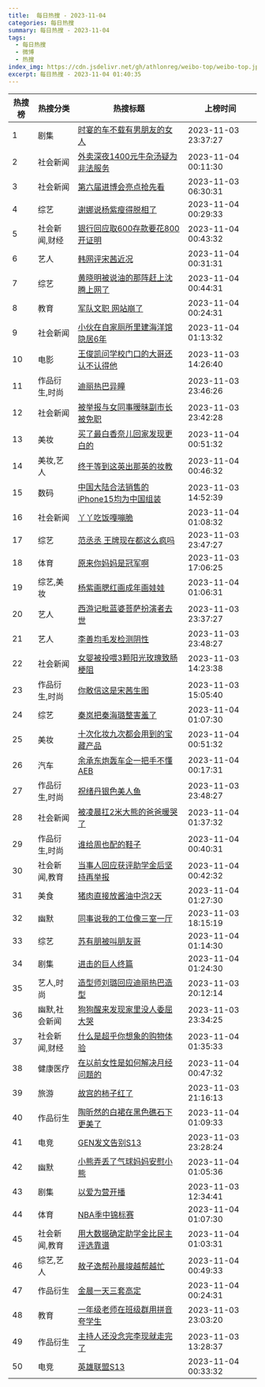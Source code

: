 ```yaml
---
title:  每日热搜 - 2023-11-04
categories: 每日热搜
summary: 每日热搜 - 2023-11-04
tags:
  - 每日热搜
  - 微博
  - 热搜
index_img: https://cdn.jsdelivr.net/gh/athlonreg/weibo-top/weibo-top.jpeg
excerpt: 每日热搜 - 2023-11-04 01:40:35
---
```


| 热搜榜 | 热搜分类 | 热搜标题 | 上榜时间 |
| --- | --- | --- | --- |
| 1 | 剧集 | [时宴的车不载有男朋友的女人](https://s.weibo.com/weibo%3Fq%3D%2523%E6%97%B6%E5%AE%B4%E7%9A%84%E8%BD%A6%E4%B8%8D%E8%BD%BD%E6%9C%89%E7%94%B7%E6%9C%8B%E5%8F%8B%E7%9A%84%E5%A5%B3%E4%BA%BA%2523) | 2023-11-03 23:37:27 | 
| 2 | 社会新闻 | [外卖深夜1400元牛杂汤疑为非法服务](https://s.weibo.com/weibo%3Fq%3D%2523%E5%A4%96%E5%8D%96%E6%B7%B1%E5%A4%9C1400%E5%85%83%E7%89%9B%E6%9D%82%E6%B1%A4%E7%96%91%E4%B8%BA%E9%9D%9E%E6%B3%95%E6%9C%8D%E5%8A%A1%2523) | 2023-11-04 00:11:30 | 
| 3 | 社会新闻 | [第六届进博会亮点抢先看](https://s.weibo.com/weibo%3Fq%3D%2523%E7%AC%AC%E5%85%AD%E5%B1%8A%E8%BF%9B%E5%8D%9A%E4%BC%9A%E4%BA%AE%E7%82%B9%E6%8A%A2%E5%85%88%E7%9C%8B%2523) | 2023-11-03 06:30:31 | 
| 4 | 综艺 | [谢娜说杨紫瘦得脱相了](https://s.weibo.com/weibo%3Fq%3D%2523%E8%B0%A2%E5%A8%9C%E8%AF%B4%E6%9D%A8%E7%B4%AB%E7%98%A6%E5%BE%97%E8%84%B1%E7%9B%B8%E4%BA%86%2523) | 2023-11-04 00:29:33 | 
| 5 | 社会新闻,财经 | [银行回应取600存款要花800开证明](https://s.weibo.com/weibo%3Fq%3D%2523%E9%93%B6%E8%A1%8C%E5%9B%9E%E5%BA%94%E5%8F%96600%E5%AD%98%E6%AC%BE%E8%A6%81%E8%8A%B1800%E5%BC%80%E8%AF%81%E6%98%8E%2523) | 2023-11-04 00:43:32 | 
| 6 | 艺人 | [韩网评宋茜近况](https://s.weibo.com/weibo%3Fq%3D%2523%E9%9F%A9%E7%BD%91%E8%AF%84%E5%AE%8B%E8%8C%9C%E8%BF%91%E5%86%B5%2523) | 2023-11-04 00:31:31 | 
| 7 | 综艺 | [黄晓明被说油的那阵赶上沈腾上网了](https://s.weibo.com/weibo%3Fq%3D%2523%E9%BB%84%E6%99%93%E6%98%8E%E8%A2%AB%E8%AF%B4%E6%B2%B9%E7%9A%84%E9%82%A3%E9%98%B5%E8%B5%B6%E4%B8%8A%E6%B2%88%E8%85%BE%E4%B8%8A%E7%BD%91%E4%BA%86%2523) | 2023-11-04 00:44:31 | 
| 8 | 教育 | [军队文职 网站崩了](https://s.weibo.com/weibo%3Fq%3D%2523%E5%86%9B%E9%98%9F%E6%96%87%E8%81%8C%20%E7%BD%91%E7%AB%99%E5%B4%A9%E4%BA%86%2523) | 2023-11-04 00:24:31 | 
| 9 | 社会新闻 | [小伙在自家厕所里建海洋馆隐居6年](https://s.weibo.com/weibo%3Fq%3D%2523%E5%B0%8F%E4%BC%99%E5%9C%A8%E8%87%AA%E5%AE%B6%E5%8E%95%E6%89%80%E9%87%8C%E5%BB%BA%E6%B5%B7%E6%B4%8B%E9%A6%86%E9%9A%90%E5%B1%856%E5%B9%B4%2523) | 2023-11-04 01:13:32 | 
| 10 | 电影 | [王俊凯问学校门口的大哥还认不认得他](https://s.weibo.com/weibo%3Fq%3D%2523%E7%8E%8B%E4%BF%8A%E5%87%AF%E9%97%AE%E5%AD%A6%E6%A0%A1%E9%97%A8%E5%8F%A3%E7%9A%84%E5%A4%A7%E5%93%A5%E8%BF%98%E8%AE%A4%E4%B8%8D%E8%AE%A4%E5%BE%97%E4%BB%96%2523) | 2023-11-03 14:26:40 | 
| 11 | 作品衍生,时尚 | [迪丽热巴异瞳](https://s.weibo.com/weibo%3Fq%3D%2523%E8%BF%AA%E4%B8%BD%E7%83%AD%E5%B7%B4%E5%BC%82%E7%9E%B3%2523) | 2023-11-03 23:46:26 | 
| 12 | 社会新闻 | [被举报与女同事暧昧副市长被免职](https://s.weibo.com/weibo%3Fq%3D%2523%E8%A2%AB%E4%B8%BE%E6%8A%A5%E4%B8%8E%E5%A5%B3%E5%90%8C%E4%BA%8B%E6%9A%A7%E6%98%A7%E5%89%AF%E5%B8%82%E9%95%BF%E8%A2%AB%E5%85%8D%E8%81%8C%2523) | 2023-11-03 23:42:28 | 
| 13 | 美妆 | [买了最白香奈儿回家发现更白的](https://s.weibo.com/weibo%3Fq%3D%2523%E4%B9%B0%E4%BA%86%E6%9C%80%E7%99%BD%E9%A6%99%E5%A5%88%E5%84%BF%E5%9B%9E%E5%AE%B6%E5%8F%91%E7%8E%B0%E6%9B%B4%E7%99%BD%E7%9A%84%2523) | 2023-11-04 00:51:32 | 
| 14 | 美妆,艺人 | [终于等到这英出那英的妆教](https://s.weibo.com/weibo%3Fq%3D%2523%E7%BB%88%E4%BA%8E%E7%AD%89%E5%88%B0%E8%BF%99%E8%8B%B1%E5%87%BA%E9%82%A3%E8%8B%B1%E7%9A%84%E5%A6%86%E6%95%99%2523) | 2023-11-04 00:46:32 | 
| 15 | 数码 | [中国大陆合法销售的iPhone15均为中国组装](https://s.weibo.com/weibo%3Fq%3D%2523%E4%B8%AD%E5%9B%BD%E5%A4%A7%E9%99%86%E5%90%88%E6%B3%95%E9%94%80%E5%94%AE%E7%9A%84iPhone15%E5%9D%87%E4%B8%BA%E4%B8%AD%E5%9B%BD%E7%BB%84%E8%A3%85%2523) | 2023-11-03 14:52:39 | 
| 16 | 社会新闻 | [丫丫吃饭嘎嘣脆](https://s.weibo.com/weibo%3Fq%3D%2523%E4%B8%AB%E4%B8%AB%E5%90%83%E9%A5%AD%E5%98%8E%E5%98%A3%E8%84%86%2523) | 2023-11-04 01:08:32 | 
| 17 | 综艺 | [范丞丞 王牌现在都这么疯吗](https://s.weibo.com/weibo%3Fq%3D%2523%E8%8C%83%E4%B8%9E%E4%B8%9E%20%E7%8E%8B%E7%89%8C%E7%8E%B0%E5%9C%A8%E9%83%BD%E8%BF%99%E4%B9%88%E7%96%AF%E5%90%97%2523) | 2023-11-03 23:47:27 | 
| 18 | 体育 | [原来你妈妈是冠军啊](https://s.weibo.com/weibo%3Fq%3D%2523%E5%8E%9F%E6%9D%A5%E4%BD%A0%E5%A6%88%E5%A6%88%E6%98%AF%E5%86%A0%E5%86%9B%E5%95%8A%2523) | 2023-11-03 17:06:25 | 
| 19 | 综艺,美妆 | [杨紫画腮红画成年画娃娃](https://s.weibo.com/weibo%3Fq%3D%2523%E6%9D%A8%E7%B4%AB%E7%94%BB%E8%85%AE%E7%BA%A2%E7%94%BB%E6%88%90%E5%B9%B4%E7%94%BB%E5%A8%83%E5%A8%83%2523) | 2023-11-04 01:06:31 | 
| 20 | 艺人 | [西游记毗蓝婆菩萨扮演者去世](https://s.weibo.com/weibo%3Fq%3D%2523%E8%A5%BF%E6%B8%B8%E8%AE%B0%E6%AF%97%E8%93%9D%E5%A9%86%E8%8F%A9%E8%90%A8%E6%89%AE%E6%BC%94%E8%80%85%E5%8E%BB%E4%B8%96%2523) | 2023-11-03 23:37:27 | 
| 21 | 艺人 | [李善均毛发检测阴性](https://s.weibo.com/weibo%3Fq%3D%2523%E6%9D%8E%E5%96%84%E5%9D%87%E6%AF%9B%E5%8F%91%E6%A3%80%E6%B5%8B%E9%98%B4%E6%80%A7%2523) | 2023-11-03 23:48:27 | 
| 22 | 社会新闻 | [女婴被投喂3颗阳光玫瑰致肠梗阻](https://s.weibo.com/weibo%3Fq%3D%2523%E5%A5%B3%E5%A9%B4%E8%A2%AB%E6%8A%95%E5%96%823%E9%A2%97%E9%98%B3%E5%85%89%E7%8E%AB%E7%91%B0%E8%87%B4%E8%82%A0%E6%A2%97%E9%98%BB%2523) | 2023-11-03 14:23:38 | 
| 23 | 作品衍生,时尚 | [你敢信这是宋茜生图](https://s.weibo.com/weibo%3Fq%3D%2523%E4%BD%A0%E6%95%A2%E4%BF%A1%E8%BF%99%E6%98%AF%E5%AE%8B%E8%8C%9C%E7%94%9F%E5%9B%BE%2523) | 2023-11-03 15:05:40 | 
| 24 | 综艺 | [秦岚把秦海璐整害羞了](https://s.weibo.com/weibo%3Fq%3D%2523%E7%A7%A6%E5%B2%9A%E6%8A%8A%E7%A7%A6%E6%B5%B7%E7%92%90%E6%95%B4%E5%AE%B3%E7%BE%9E%E4%BA%86%2523) | 2023-11-04 01:07:30 | 
| 25 | 美妆 | [十次化妆九次都会用到的宝藏产品](https://s.weibo.com/weibo%3Fq%3D%2523%E5%8D%81%E6%AC%A1%E5%8C%96%E5%A6%86%E4%B9%9D%E6%AC%A1%E9%83%BD%E4%BC%9A%E7%94%A8%E5%88%B0%E7%9A%84%E5%AE%9D%E8%97%8F%E4%BA%A7%E5%93%81%2523) | 2023-11-04 00:51:32 | 
| 26 | 汽车 | [余承东炮轰车企一把手不懂AEB](https://s.weibo.com/weibo%3Fq%3D%2523%E4%BD%99%E6%89%BF%E4%B8%9C%E7%82%AE%E8%BD%B0%E8%BD%A6%E4%BC%81%E4%B8%80%E6%8A%8A%E6%89%8B%E4%B8%8D%E6%87%82AEB%2523) | 2023-11-04 00:17:31 | 
| 27 | 作品衍生,时尚 | [祝绪丹银色美人鱼](https://s.weibo.com/weibo%3Fq%3D%2523%E7%A5%9D%E7%BB%AA%E4%B8%B9%E9%93%B6%E8%89%B2%E7%BE%8E%E4%BA%BA%E9%B1%BC%2523) | 2023-11-03 23:48:27 | 
| 28 | 社会新闻 | [被凌晨扛2米大熊的爸爸暖哭了](https://s.weibo.com/weibo%3Fq%3D%2523%E8%A2%AB%E5%87%8C%E6%99%A8%E6%89%9B2%E7%B1%B3%E5%A4%A7%E7%86%8A%E7%9A%84%E7%88%B8%E7%88%B8%E6%9A%96%E5%93%AD%E4%BA%86%2523) | 2023-11-04 01:37:32 | 
| 29 | 作品衍生,时尚 | [谁给周也配的鞋子](https://s.weibo.com/weibo%3Fq%3D%2523%E8%B0%81%E7%BB%99%E5%91%A8%E4%B9%9F%E9%85%8D%E7%9A%84%E9%9E%8B%E5%AD%90%2523) | 2023-11-04 00:40:31 | 
| 30 | 社会新闻,教育 | [当事人回应获评助学金后坚持再举报](https://s.weibo.com/weibo%3Fq%3D%2523%E5%BD%93%E4%BA%8B%E4%BA%BA%E5%9B%9E%E5%BA%94%E8%8E%B7%E8%AF%84%E5%8A%A9%E5%AD%A6%E9%87%91%E5%90%8E%E5%9D%9A%E6%8C%81%E5%86%8D%E4%B8%BE%E6%8A%A5%2523) | 2023-11-04 00:42:32 | 
| 31 | 美食 | [猪肉直接放酱油中泡2天](https://s.weibo.com/weibo%3Fq%3D%2523%E7%8C%AA%E8%82%89%E7%9B%B4%E6%8E%A5%E6%94%BE%E9%85%B1%E6%B2%B9%E4%B8%AD%E6%B3%A12%E5%A4%A9%2523) | 2023-11-04 01:27:30 | 
| 32 | 幽默 | [同事说我的工位像三室一厅](https://s.weibo.com/weibo%3Fq%3D%2523%E5%90%8C%E4%BA%8B%E8%AF%B4%E6%88%91%E7%9A%84%E5%B7%A5%E4%BD%8D%E5%83%8F%E4%B8%89%E5%AE%A4%E4%B8%80%E5%8E%85%2523) | 2023-11-03 18:15:19 | 
| 33 | 综艺 | [苏有朋被叫朋友哥](https://s.weibo.com/weibo%3Fq%3D%2523%E8%8B%8F%E6%9C%89%E6%9C%8B%E8%A2%AB%E5%8F%AB%E6%9C%8B%E5%8F%8B%E5%93%A5%2523) | 2023-11-04 01:14:30 | 
| 34 | 剧集 | [进击的巨人终篇](https://s.weibo.com/weibo%3Fq%3D%2523%E8%BF%9B%E5%87%BB%E7%9A%84%E5%B7%A8%E4%BA%BA%E7%BB%88%E7%AF%87%2523) | 2023-11-04 01:24:30 | 
| 35 | 艺人,时尚 | [造型师刘璐回应迪丽热巴造型](https://s.weibo.com/weibo%3Fq%3D%2523%E9%80%A0%E5%9E%8B%E5%B8%88%E5%88%98%E7%92%90%E5%9B%9E%E5%BA%94%E8%BF%AA%E4%B8%BD%E7%83%AD%E5%B7%B4%E9%80%A0%E5%9E%8B%2523) | 2023-11-03 20:12:14 | 
| 36 | 幽默,社会新闻 | [狗狗醒来发现家里没人委屈大哭](https://s.weibo.com/weibo%3Fq%3D%2523%E7%8B%97%E7%8B%97%E9%86%92%E6%9D%A5%E5%8F%91%E7%8E%B0%E5%AE%B6%E9%87%8C%E6%B2%A1%E4%BA%BA%E5%A7%94%E5%B1%88%E5%A4%A7%E5%93%AD%2523) | 2023-11-03 23:34:25 | 
| 37 | 社会新闻,财经 | [什么是超乎你想象的购物体验](https://s.weibo.com/weibo%3Fq%3D%2523%E4%BB%80%E4%B9%88%E6%98%AF%E8%B6%85%E4%B9%8E%E4%BD%A0%E6%83%B3%E8%B1%A1%E7%9A%84%E8%B4%AD%E7%89%A9%E4%BD%93%E9%AA%8C%2523) | 2023-11-04 01:35:33 | 
| 38 | 健康医疗 | [在以前女性是如何解决月经问题的](https://s.weibo.com/weibo%3Fq%3D%2523%E5%9C%A8%E4%BB%A5%E5%89%8D%E5%A5%B3%E6%80%A7%E6%98%AF%E5%A6%82%E4%BD%95%E8%A7%A3%E5%86%B3%E6%9C%88%E7%BB%8F%E9%97%AE%E9%A2%98%E7%9A%84%2523) | 2023-11-04 00:47:32 | 
| 39 | 旅游 | [故宫的柿子红了](https://s.weibo.com/weibo%3Fq%3D%2523%E6%95%85%E5%AE%AB%E7%9A%84%E6%9F%BF%E5%AD%90%E7%BA%A2%E4%BA%86%2523) | 2023-11-03 21:16:13 | 
| 40 | 作品衍生 | [陶昕然的白裙在黑色礁石下更美了](https://s.weibo.com/weibo%3Fq%3D%2523%E9%99%B6%E6%98%95%E7%84%B6%E7%9A%84%E7%99%BD%E8%A3%99%E5%9C%A8%E9%BB%91%E8%89%B2%E7%A4%81%E7%9F%B3%E4%B8%8B%E6%9B%B4%E7%BE%8E%E4%BA%86%2523) | 2023-11-04 01:09:33 | 
| 41 | 电竞 | [GEN发文告别S13](https://s.weibo.com/weibo%3Fq%3D%2523GEN%E5%8F%91%E6%96%87%E5%91%8A%E5%88%ABS13%2523) | 2023-11-03 23:28:24 | 
| 42 | 幽默 | [小熊弄丢了气球妈妈安慰小熊](https://s.weibo.com/weibo%3Fq%3D%2523%E5%B0%8F%E7%86%8A%E5%BC%84%E4%B8%A2%E4%BA%86%E6%B0%94%E7%90%83%E5%A6%88%E5%A6%88%E5%AE%89%E6%85%B0%E5%B0%8F%E7%86%8A%2523) | 2023-11-04 01:05:36 | 
| 43 | 剧集 | [以爱为营开播](https://s.weibo.com/weibo%3Fq%3D%2523%E4%BB%A5%E7%88%B1%E4%B8%BA%E8%90%A5%E5%BC%80%E6%92%AD%2523) | 2023-11-03 12:34:41 | 
| 44 | 体育 | [NBA季中锦标赛](https://s.weibo.com/weibo%3Fq%3D%2523NBA%E5%AD%A3%E4%B8%AD%E9%94%A6%E6%A0%87%E8%B5%9B%2523) | 2023-11-04 01:07:30 | 
| 45 | 社会新闻,教育 | [用大数据确定助学金比民主评选靠谱](https://s.weibo.com/weibo%3Fq%3D%2523%E7%94%A8%E5%A4%A7%E6%95%B0%E6%8D%AE%E7%A1%AE%E5%AE%9A%E5%8A%A9%E5%AD%A6%E9%87%91%E6%AF%94%E6%B0%91%E4%B8%BB%E8%AF%84%E9%80%89%E9%9D%A0%E8%B0%B1%2523) | 2023-11-04 01:03:31 | 
| 46 | 综艺,艺人 | [敖子逸帮孙晨竣越帮越忙](https://s.weibo.com/weibo%3Fq%3D%2523%E6%95%96%E5%AD%90%E9%80%B8%E5%B8%AE%E5%AD%99%E6%99%A8%E7%AB%A3%E8%B6%8A%E5%B8%AE%E8%B6%8A%E5%BF%99%2523) | 2023-11-04 00:49:33 | 
| 47 | 作品衍生 | [金晨一天三套高定](https://s.weibo.com/weibo%3Fq%3D%2523%E9%87%91%E6%99%A8%E4%B8%80%E5%A4%A9%E4%B8%89%E5%A5%97%E9%AB%98%E5%AE%9A%2523) | 2023-11-04 00:24:31 | 
| 48 | 教育 | [一年级老师在班级群用拼音夸学生](https://s.weibo.com/weibo%3Fq%3D%2523%E4%B8%80%E5%B9%B4%E7%BA%A7%E8%80%81%E5%B8%88%E5%9C%A8%E7%8F%AD%E7%BA%A7%E7%BE%A4%E7%94%A8%E6%8B%BC%E9%9F%B3%E5%A4%B8%E5%AD%A6%E7%94%9F%2523) | 2023-11-03 23:03:20 | 
| 49 | 作品衍生 | [主持人还没念完李现就走完了](https://s.weibo.com/weibo%3Fq%3D%2523%E4%B8%BB%E6%8C%81%E4%BA%BA%E8%BF%98%E6%B2%A1%E5%BF%B5%E5%AE%8C%E6%9D%8E%E7%8E%B0%E5%B0%B1%E8%B5%B0%E5%AE%8C%E4%BA%86%2523) | 2023-11-03 13:28:37 | 
| 50 | 电竞 | [英雄联盟S13](https://s.weibo.com/weibo%3Fq%3D%2523%E8%8B%B1%E9%9B%84%E8%81%94%E7%9B%9FS13%2523) | 2023-11-04 00:33:32 | 
